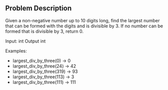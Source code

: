## Problem Description

Given a non-negative number up to 10 digits long, find the largest number that can be formed with the digits and is divisible by 3. If no number can be formed that is divisible by 3, return 0.

Input: int
Output int

Examples:
- largest_div_by_three(0) -> 0
- largest_div_by_three(24) -> 42
- largest_div_by_three(319) -> 93
- largest_div_by_three(113) -> 3
- largest_div_by_three(111) -> 111
